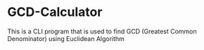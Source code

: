# GCD-Calculator
This is a CLI program that is used to find GCD (Greatest Common Denominator) using Euclidean Algorithm
